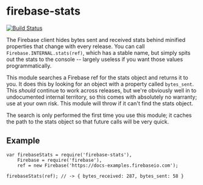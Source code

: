 firebase-stats
==============

[![Build Status](https://travis-ci.org/casetext/firebase-stats.svg)](https://travis-ci.org/casetext/firebase-stats)

The Firebase client hides bytes sent and received stats behind minified properties that change with every release.  You can call `Firebase.INTERNAL.stats(ref)`, which has a stable name, but simply spits out the stats to the console -- largely useless if you want those values programmatically.

This module searches a Firebase ref for the stats object and returns it to you.  It does this by looking for an object with a property called `bytes_sent`.  This *should* continue to work across releases, but we're obviously well in to undocumented internal territory, so this comes with absolutely no warranty; use at your own risk.  This module will throw if it can't find the stats object.

The search is only performed the first time you use this module; it caches the path to the stats object so that future calls will be very quick.

Example
-------

    var firebaseStats = require('firebase-stats'),
        Firebase = require('firebase'),
        ref = new Firebase('https://docs-examples.firebaseio.com');

    firebaseStats(ref); // -> { bytes_received: 287, bytes_sent: 58 }
